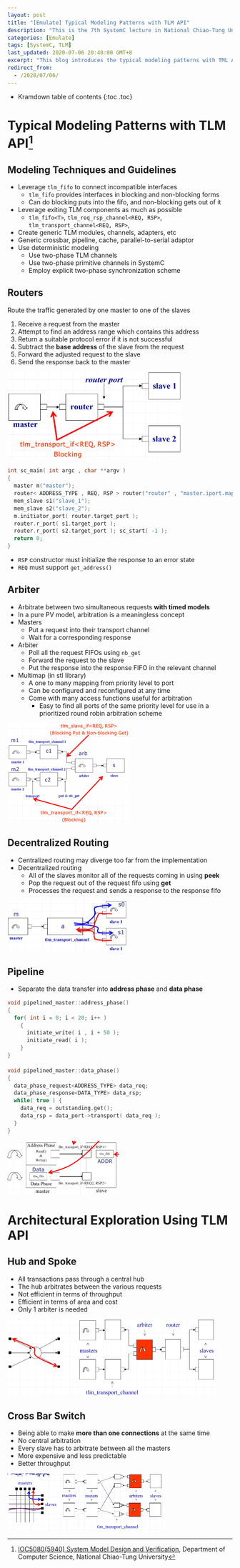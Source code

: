```yaml
---
layout: post
title: "[Emulate] Typical Modeling Patterns with TLM API"
description: "This is the 7th SystemC lecture in National Chiao-Tung University."
categories: [Emulate]
tags: [SystemC, TLM]
last_updated: 2020-07-06 20:40:00 GMT+8
excerpt: "This blog introduces the typical modeling patterns with TML API, such as router, arbiter, pipeline. And also show how to explore the architecture with hub and spoke as well as cross bar switch."
redirect_from:
  - /2020/07/06/
---
```


* Kramdown table of contents
{:toc .toc}
# Typical Modeling Patterns with TLM API[^1]

## Modeling Techniques and Guidelines

+ Leverage `tlm_fifo` to connect incompatible interfaces 
  + `tlm_fifo` provides interfaces in blocking and non-blocking forms
  + Can do blocking puts into the fifo, and non-blocking gets out of it
+ Leverage exiting TLM components as much as possible
  + `tlm_fifo<T>`, `tlm_req_rsp_channel<REQ, RSP>`, `tlm_transport_channel<REQ, RSP>`,
+ Create generic TLM modules, channels, adapters, etc 
+ Generic crossbar, pipeline, cache, parallel-to-serial adaptor
+ Use deterministic modeling
  + Use two-phase TLM channels
  + Use two-phase primitive channels in SystemC
  + Employ explicit two-phase synchronization scheme

## Routers

Route the traffic generated by one master to one of the slaves

1. Receive a request from the master
2. Attempt to find an address range which contains this address
3. Return a suitable protocol error if it is not successful 
4. Subtract the **base address** of the slave from the request
5. Forward the adjusted request to the slave
6. Send the response back to the master

<img src="https://raw.githubusercontent.com/SingularityKChen/PicUpload/master/img/20200706122320.png" alt="Routers" style="zoom:67%;" />

```c++
int sc_main( int argc , char **argv )
{ 
  master m("master"); 
  router< ADDRESS_TYPE , REQ, RSP > router("router" , "master.iport.map");
  mem_slave s1("slave_1");
  mem_slave s2("slave_2"); 
  m.initiator_port( router.target_port ); 
  router.r_port( s1.target_port ); 
  router.r_port( s2.target_port ); sc_start( -1 );
  return 0;
}
```

+ `RSP` constructor must initialize the response to an error state
+ `REQ` must support `get_address()`

## Arbiter

+ Arbitrate between two simultaneous requests **with timed models** 
+ In a pure PV model, arbitration is a meaningless concept
+ Masters
  + Put a request into their transport channel
  + Wait for a corresponding response 
+ Arbiter
  + Poll all the request FIFOs using `nb_get`
  + Forward the request to the slave
  + Put the response into the response FIFO in the relevant channel
+ Multimap (in stl library)
  + A one to many mapping from priority level to port
  + Can be configured and reconfigured at any time
  + Come with many access functions useful for arbitration
    + Easy to find all ports of the same priority level for use in a prioritized round robin arbitration scheme

<img src="https://raw.githubusercontent.com/SingularityKChen/PicUpload/master/img/20200706151720.png" alt="Arbiter" style="zoom:50%;" />

## Decentralized Routing

+ Centralized routing may diverge too far from the implementation 
+ Decentralized routing
  + All of the slaves monitor all of the requests coming in using **peek**
  + Pop the request out of the request fifo using **get**
  + Processes the request and sends a response to the response fifo

<img src="https://raw.githubusercontent.com/SingularityKChen/PicUpload/master/img/20200706152218.png" alt="Decentralized Routing" style="zoom:50%;" />

## Pipeline

+ Separate the data transfer into **address phase** and **data phase**

```c++
void pipelined_master::address_phase()
{
  for( int i = 0; i < 20; i++ ) 
    {
      initiate_write( i , i + 50 );
      initiate_read( i );
    }
}

void pipelined_master::data_phase()
{
  data_phase_request<ADDRESS_TYPE> data_req;
  data_phase_response<DATA_TYPE> data_rsp;
  while( true ) { 
    data_req = outstanding.get();
    data_rsp = data_port->transport( data_req );
  }
}
```

<img src="https://raw.githubusercontent.com/SingularityKChen/PicUpload/master/img/20200706155837.png" alt="Pipeline" style="zoom:50%;" />

# Architectural Exploration Using TLM API

## Hub and Spoke

+ All transactions pass through a central hub
+ The hub arbitrates between the various requests
+ Not efficient in terms of throughput
+ Efficient in terms of area and cost
+ Only 1 arbiter is needed

<img src="https://raw.githubusercontent.com/SingularityKChen/PicUpload/master/img/20200706160036.png" alt="Hub and Spoke" style="zoom:50%;" />

## Cross Bar Switch

+ Being able to make **more than one connections** at the same time 
+ No central arbitration
+ Every slave has to arbitrate between all the masters
+ More expensive and less predictable
+ Better throughput

<img src="https://raw.githubusercontent.com/SingularityKChen/PicUpload/master/img/20200706160553.png" alt="Cross Bar Switch" style="zoom:50%;" />

[^1]: [IOC5080(5940) System Model Design and Verification](http://mapl.nctu.edu.tw/course/ESL/index.php), Department of Computer Science, National Chiao-Tung University